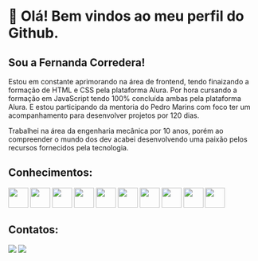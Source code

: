 # 👋 Olá! Bem vindos ao meu perfil do Github.
## Sou a Fernanda Corredera!

Estou em constante aprimorando na área de frontend, tendo finaizando a formação de HTML e CSS pela plataforma Alura. 
Por hora cursando a formação em JavaScript tendo 100% concluída ambas pela plataforma Alura.
E estou participando da mentoria do Pedro Marins com foco ter um acompanhamento para desenvolver projetos por 120 dias.

Trabalhei na área da engenharia mecânica por 10 anos, porém ao compreender o mundo dos dev acabei desenvolvendo uma paixão pelos recursos fornecidos pela tecnologia.
          
## Conhecimentos:
<img src="https://cdn.jsdelivr.net/gh/devicons/devicon/icons/canva/canva-original.svg" width="40" height="40"/> <img src="https://cdn.jsdelivr.net/gh/devicons/devicon/icons/css3/css3-original.svg" width="40" height="40"/> <img src="https://cdn.jsdelivr.net/gh/devicons/devicon/icons/flutter/flutter-original.svg" width="40" height="40"/> <img src="https://cdn.jsdelivr.net/gh/devicons/devicon/icons/git/git-plain-wordmark.svg" width="40" height="40"/> <img src="https://cdn.jsdelivr.net/gh/devicons/devicon/icons/github/github-original-wordmark.svg" width="40" height="40"/> <img src="https://cdn.jsdelivr.net/gh/devicons/devicon/icons/html5/html5-original-wordmark.svg" width="40" height="40"/> <img src="https://cdn.jsdelivr.net/gh/devicons/devicon/icons/javascript/javascript-original.svg" width="40" height="40"/> <img src="https://cdn.jsdelivr.net/gh/devicons/devicon/icons/linkedin/linkedin-original.svg" width="40" height="40"/> <img src="https://cdn.jsdelivr.net/gh/devicons/devicon/icons/react/react-original-wordmark.svg" width="40" height="40"/> <img src="https://cdn.jsdelivr.net/gh/devicons/devicon/icons/twitter/twitter-original.svg" width="40" height="40"/>
          
          
 ## Contatos:

<div>
<a href = "mailto:fernandacorredera@gmail.com"><img src="https://img.shields.io/badge/Gmail-D14836?style=for-the-badge&logo=gmail&logoColor=white" target="_blank"></a>
<a href="https://www.linkedin.com/in/seu-usuário-linkedln-aqui" target="_blank"><img src="https://img.shields.io/badge/-LinkedIn-%230077B5?style=for-the-badge&logo=linkedin&logoColor=white" target="_blank"></a>   
</div>         
          
          
          
          
          
          

          
                    
          
          
          

